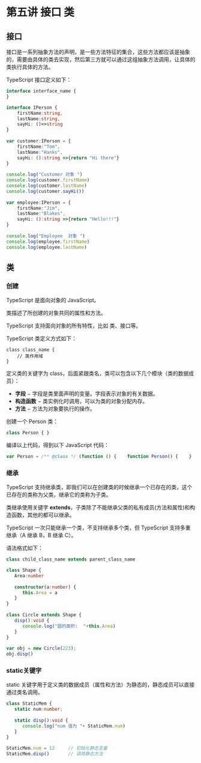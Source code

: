 # 第五讲 接口 类

## 接口

接口是一系列抽象方法的声明，是一些方法特征的集合，这些方法都应该是抽象的，需要由具体的类去实现，然后第三方就可以通过这组抽象方法调用，让具体的类执行具体的方法。

TypeScript 接口定义如下：

```ts
interface interface_name { 
}
```

````ts
interface IPerson { 
    firstName:string, 
    lastName:string, 
    sayHi: ()=>string 
} 
 
var customer:IPerson = { 
    firstName:"Tom",
    lastName:"Hanks", 
    sayHi: ():string =>{return "Hi there"} 
} 
 
console.log("Customer 对象 ") 
console.log(customer.firstName) 
console.log(customer.lastName) 
console.log(customer.sayHi())  
 
var employee:IPerson = { 
    firstName:"Jim",
    lastName:"Blakes", 
    sayHi: ():string =>{return "Hello!!!"} 
} 
 
console.log("Employee  对象 ") 
console.log(employee.firstName) 
console.log(employee.lastName)
````

## 类

### 创建

TypeScript 是面向对象的 JavaScript。

类描述了所创建的对象共同的属性和方法。

TypeScript 支持面向对象的所有特性，比如 类、接口等。

TypeScript 类定义方式如下：

```
class class_name { 
    // 类作用域
}
```

定义类的关键字为 class，后面紧跟类名，类可以包含以下几个模块（类的数据成员）：

- **字段** − 字段是类里面声明的变量。字段表示对象的有关数据。
- **构造函数** − 类实例化时调用，可以为类的对象分配内存。
- **方法** − 方法为对象要执行的操作。

创建一个 Person 类：

`````ts
class Person { }
`````

编译以上代码，得到以下 JavaScript 代码：

````ts
var Person = /** @class */ (function () {    function Person() {    }    return Person; }());
````

### 继承

TypeScript 支持继承类，即我们可以在创建类的时候继承一个已存在的类，这个已存在的类称为父类，继承它的类称为子类。

类继承使用关键字 **extends**，子类除了不能继承父类的私有成员(方法和属性)和构造函数，其他的都可以继承。

TypeScript 一次只能继承一个类，不支持继承多个类，但 TypeScript 支持多重继承（A 继承 B，B 继承 C）。

语法格式如下：

```ts
class child_class_name extends parent_class_name
```

`````ts
class Shape { 
   Area:number 
   
   constructor(a:number) { 
      this.Area = a 
   } 
} 
 
class Circle extends Shape { 
   disp():void { 
      console.log("圆的面积:  "+this.Area) 
   } 
}
  
var obj = new Circle(223); 
obj.disp()
`````

### static关键字

static 关键字用于定义类的数据成员（属性和方法）为静态的，静态成员可以直接通过类名调用。

`````ts
class StaticMem {  
   static num:number; 
   
   static disp():void { 
      console.log("num 值为 "+ StaticMem.num) 
   } 
} 
 
StaticMem.num = 12     // 初始化静态变量
StaticMem.disp()       // 调用静态方法
`````

